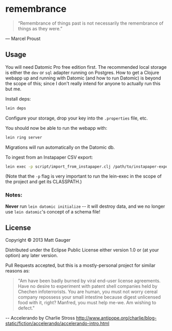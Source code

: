 # remembrance

> “Remembrance of things past is not necessarily the remembrance of things as they were.”

&mdash; Marcel Proust

## Usage

You will need Datomic Pro free edition first. The recommended local storage is either the `dev` or `sql` adapter running on Postgres. How to get a Clojure webapp up and running with Datomic (and how to run Datomic) is beyond the scope of this; since I don't really intend for anyone to actually run this but me.

Install deps:

```bash
lein deps
```

Configure your storage, drop your key into the `.properties` file, etc.

You should now be able to run the webapp with:

```bash
lein ring server
```

Migrations will run automatically on the Datomic db.

To ingest from an Instapaper CSV export:

```bash
lein exec -p script/import_from_instapaper.clj /path/to/instapaper-export.csv
```

(Note that the `-p` flag is very important to run the lein-exec in the scope of the project and get its CLASSPATH.)

### Notes:

**Never** run `lein datomic initialize` -- it will destroy data, and we no longer use `lein datomic`'s concept of a schema file!

## License

Copyright © 2013 Matt Gauger

Distributed under the Eclipse Public License either version 1.0 or (at
your option) any later version.

Pull Requests accepted, but this is a mostly-personal project for similar reasons as:

> "Am have been badly burned by viral end-user license agreements. Have no desire to experiment with patent shell companies held by Chechen infoterrorists. You are human, you must not worry cereal company repossess your small intestine because digest unlicensed food with it, right? Manfred, you must help me-we. Am wishing to defect."

-- Accelerando by Charlie Stross <http://www.antipope.org/charlie/blog-static/fiction/accelerando/accelerando-intro.html>
